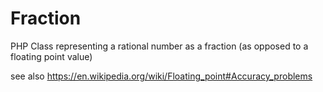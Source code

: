 # Fraction
PHP Class representing a rational number as a fraction (as opposed to a floating point value)


see also https://en.wikipedia.org/wiki/Floating_point#Accuracy_problems
